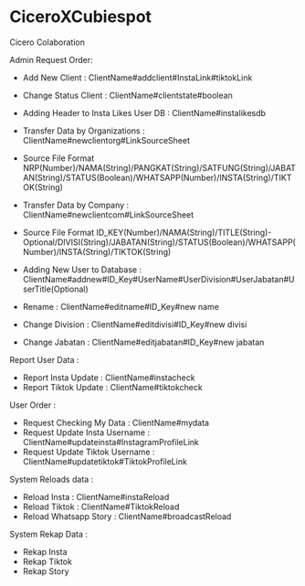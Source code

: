 # CiceroXCubiespot
Cicero Colaboration

Admin Request Order:

- Add New Client : ClientName#addclient#InstaLink#tiktokLink
- Change Status Client : ClientName#clientstate#boolean

- Adding Header to Insta Likes User DB : ClientName#instalikesdb

- Transfer Data by Organizations : ClientName#newclientorg#LinkSourceSheet
- Source File Format NRP(Number)/NAMA(String)/PANGKAT(String)/SATFUNG(String)/JABATAN(String)/STATUS(Boolean)/WHATSAPP(Number)/INSTA(String)/TIKTOK(String)

- Transfer Data by Company : ClientName#newclientcom#LinkSourceSheet
- Source File Format ID_KEY(Number)/NAMA(String)/TITLE(String)- Optional/DIVISI(String)/JABATAN(String)/STATUS(Boolean)/WHATSAPP(Number)/INSTA(String)/TIKTOK(String)

- Adding New User to Database : ClientName#addnew#ID_Key#UserName#UserDivision#UserJabatan#UserTitle(Optional)
- Rename : ClientName#editname#ID_Key#new name
- Change Division : ClientName#editdivisi#ID_Key#new divisi
- Change Jabatan : ClientName#editjabatan#ID_Key#new jabatan

Report User Data :

- Report Insta Update : ClientName#instacheck
- Report Tiktok Update : ClientName#tiktokcheck

User Order :

- Request Checking My Data : ClientName#mydata
- Request Update Insta Username : ClientName#updateinsta#InstagramProfileLink
- Request Update Tiktok Username : ClientName#updatetiktok#TiktokProfileLink

System Reloads data :

- Reload Insta : ClientName#instaReload
- Reload Tiktok : ClientName#TiktokReload
- Reload Whatsapp Story : ClientName#broadcastReload
  
System Rekap Data :

- Rekap Insta
- Rekap Tiktok
- Rekap Story
